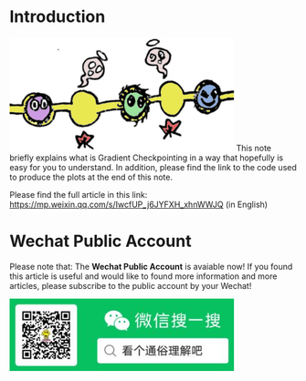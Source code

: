 # Introduction
<img src="/gc.png" alt="" title="" width="393" height="200" />
This note briefly explains what is Gradient Checkpointing in a way that hopefully is easy for you to understand. In addition, please find the link to the code used to produce the plots at the end of this note.

Please find the full article in this link: https://mp.weixin.qq.com/s/IwcfUP_j6JYFXH_xhnWWJQ  (in English)

# Wechat Public Account
Please note that: The **Wechat Public Account** is avaiable now! If you found this article is useful and would like to found more information and more articles, please subscribe to the public account by your Wechat!

<img src="/qr_code.jpg" alt="QR Code" title="QR Code" width="393" height="127" />

